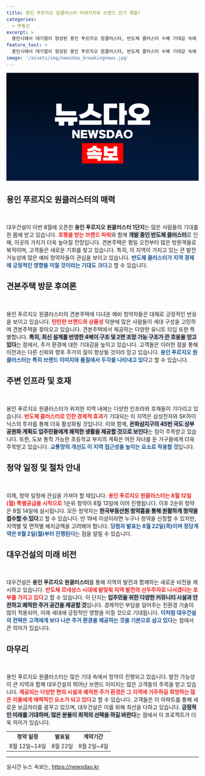 ```yaml
---
title: 용인 푸르지오 원클러스터 미래가치와 브랜드 인기 폭발!
categories:
  - 부동산
excerpt: >
  용인시에서 대기열이 형성된 용인 푸르지오 원클러스터, 반도체 클러스터 수혜 기대감 속에 8월 12일 특별공급, 13일 1순위 청약 진행! 최신 설계와 태양광 패널로 관리비 절감 기대. 입주민 전용 리조트급 시설도 화제!
feature_text: >
  용인시에서 대기열이 형성된 용인 푸르지오 원클러스터, 반도체 클러스터 수혜 기대감 속에 8월 12일 특별공급, 13일 1순위 청약 진행! 최신 설계와 태양광 패널로 관리비 절감 기대. 입주민 전용 리조트급 시설도 화제!
image: '/assets/img/newsdao_breakingnews.jpg'
---
```


<p><img src="/assets/img/newsdao_breakingnews.jpg" alt="bookingtag 속보" /></p>

<h2 data-ke-size="size26">용인 푸르지오 원클러스터의 매력</h2>

<p data-ke-size="size16">&nbsp;</p>

<p>대우건설이 이번 8월에 오픈한 <b>용인 푸르지오 원클러스터 1단지</b>는 많은 사람들의 기대를 한 몸에 받고 있습니다. <b><span style="color: #ee2323;">호평을 받는 브랜드 파워</span></b>와 함께 <b><span style="background-color: #21538527;">개발 중인 반도체 클러스터</span></b>로 인해, 이곳의 가치가 더욱 높아질 전망입니다. 견본주택은 평일 오전부터 많은 방문객들로 북적이며, 고객들은 새로운 기회를 찾고 있습니다. 특히, 이 지역이 가지고 있는 큰 발전 가능성에 많은 예비 청약자들이 관심을 보이고 있습니다. <b><span style="color: #1a5490;">반도체 클러스터가 지역 경제에 긍정적인 영향을 미칠 것이라는 기대도 크다</span></b>고 할 수 있습니다.</p>

<h2 data-ke-size="size26">견본주택 방문 후여론</h2>

<p data-ke-size="size16">&nbsp;</p>

<p>용인 푸르지오 원클러스터의 견본주택에 다녀온 예비 청약자들은 대체로 긍정적인 반응을 보이고 있습니다. <b><span style="color: #ee2323;">탄탄한 브랜드와 상품성</span></b> 덕분에 많은 사람들이 세대 구성을 고민하며 견본주택을 찾아오고 있습니다. 견본주택에서 제공하는 다양한 유니트 타입 또한 특별합니다. <b><span style="background-color: #21538527;">특히, 최신 설계를 반영한 4베이 구조 및 2면 조망 가능 구조가 큰 호응을 얻고 있다</span></b>는 점에서, 주거 환경에 대한 기대감을 높이고 있습니다. 고객들은 이러한 점을 통해 이전과는 다른 신뢰와 향후 주거의 질이 향상될 것이라 믿고 있습니다. <b><span style="color: #1a5490;">용인 푸르지오 원클러스터는 특히 브랜드 이미지와 품질에서 두각을 나타내고 있다</span></b>고 할 수 있습니다.</p>

<h2 data-ke-size="size26">주변 인프라 및 호재</h2>

<p data-ke-size="size16">&nbsp;</p>

<p>용인 푸르지오 원클러스터가 위치한 지역 내에는 다양한 인프라와 호재들이 기다리고 있습니다. <b><span style="color: #ee2323;">반도체 클러스터로 인한 경제적 효과</span></b>가 기대되는 이 지역은 삼성전자와 SK하이닉스의 투자를 통해 더욱 활성화될 것입니다. 이와 함께, <b><span style="background-color: #21538527;">은화삼지구의 45번 국도 상부공원화 계획도 입주민들에게 쾌적한 생활을 제공할 것으로 보인다</span></b>는 점이 주목받고 있습니다. 또한, 도보 통학 가능한 초등학교 부지의 계획은 어린 자녀를 둔 가구들에게 더욱 주목받고 있습니다. <b><span style="color: #1a5490;">교통망의 개선도 이 지역 접근성을 높이는 요소로 작용할 것</span></b>입니다. </p>

<h2 data-ke-size="size26">청약 일정 및 절차 안내</h2>

<p data-ke-size="size16">&nbsp;</p>

<p>이제, 청약 일정에 관심을 가져야 할 때입니다. <b><span style="color: #ee2323;">용인 푸르지오 원클러스터는 8월 12일(월) 특별공급을 시작으로</span></b> 1순위 청약이 8월 13일에 이어 진행됩니다. 이후 2순위 청약은 8월 14일에 실시됩니다. 모든 청약자는 <b><span style="background-color: #21538527;">한국부동산원 청약홈을 통해 원활하게 청약을 접수할 수 있다</span></b>고 할 수 있습니다. 만 19세 이상이라면 누구나 청약을 신청할 수 있지만, 지역별 및 면적별 예치금액을 고려해야 합니다. <b><span style="color: #1a5490;">당첨자 발표는 8월 22일(목)이며 정당계약은 9월 2일(월)부터 진행된다</span></b>는 점을 알릴 수 있습니다.</p>

<h2 data-ke-size="size26">대우건설의 미래 비전</h2>

<p data-ke-size="size16">&nbsp;</p>

<p>대우건설은 <b>용인 푸르지오 원클러스터</b>를 통해 지역의 발전과 함께하는 새로운 비전을 제시하고 있습니다. <b><span style="color: #ee2323;">반도체 르네상스 시대에 발맞춰 지역 발전의 선두주자로 나서겠다는 포부를 가지고 있다</span></b>고 할 수 있습니다. 이 단지는 <b><span style="background-color: #21538527;">입주민을 위한 다양한 커뮤니티 시설과 안전하고 쾌적한 주거 공간을 제공할 것</span></b>입니다. 경제적인 부담을 덜어주는 친환경 기술이 많이 적용되어, 미래 세대에 긍정적인 영향을 미칠 것으로 기대됩니다. <b><span style="color: #1a5490;">이처럼 대우건설의 전략은 고객에게 보다 나은 주거 환경을 제공하는 것을 기본으로 삼고 있다</span></b>는 점에서 큰 의미가 있습니다.</p>

<h2 data-ke-size="size26">마무리</h2>

<p data-ke-size="size16">&nbsp;</p>

<p>용인 푸르지오 원클러스터는 많은 기대 속에서 청약이 진행되고 있습니다. 발전 가능성이 큰 지역과 함께 대우건설의 뛰어난 브랜드 이미지는 많은 고객들의 주목을 받고 있습니다. <b><span style="color: #ee2323;">제공되는 다양한 편의 시설과 쾌적한 주거 환경은 그 지역에 거주하길 희망하는 많은 이들에게 매력적인 요소가 되고 있다</span></b>고 할 수 있습니다. 고객들은 이 아파트를 통해 새로운 보금자리를 꿈꾸고 있으며, 대우건설은 이를 위해 최선을 다하고 있습니다. <b><span style="background-color: #21538527;">긍정적인 미래를 기대하며, 많은 분들이 최적의 선택을 하길 바란다</span></b>는 점에서 이 프로젝트가 더욱 의미가 있습니다. </p>

<table>
    <tr>
        <td style="text-align: center; height: 17px;"><b>청약 일정</b></td>
        <td style="text-align: center; height: 17px;"><b>발표일</b></td>
        <td style="text-align: center; height: 17px;"><b>계약기간</b></td>
    </tr>
    <tr>
        <td style="text-align: center; height: 17px;">8월 12일~14일</td>
        <td style="text-align: center; height: 17px;">8월 22일</td>
        <td style="text-align: center; height: 17px;">9월 2일~4일</td>
    </tr>
</table>

<hr>
실시간 뉴스 속보는, <a href="https://newsdao.kr" rel="dofollow">https://newsdao.kr</a>


